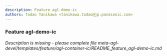 ```yaml
---
description: Feature agl-demo-ic
authors: Tadao Tanikawa <tanikawa.tadao@jp.panasonic.com>
---
```


### Feature agl-demo-ic

*Description is missing - please complete file meta-agl-devel/templates/feature/agl-container-ic/README_feature_agl-demo-ic.md*
